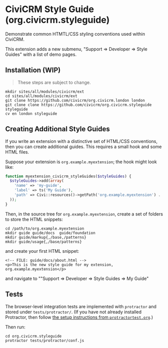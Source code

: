 # CiviCRM Style Guide (org.civicrm.styleguide)

Demonstrate common HTMTL/CSS styling conventions used within CiviCRM.

This extension adds a new submenu, "Support => Developer => Style Guides"
with a list of demo pages.

## Installation (WIP)

> These steps are subject to change.

```
mkdir sites/all/modules/civicrm/ext
cd sites/all/modules/civicrm/ext
git clone https://github.com/civicrm/org.civicrm.london london
git clone clone https://github.com/civicrm/org.civicrm.styleguide styleguide
cv en london styleguide
```

## Creating Additional Style Guides

If you write an extension with a distinctive set of HTML/CSS conventions,
then you can create additional guides. This requires a small hook and some HTML files.

Suppose your extension is `org.example.myextension`; the hook might look like:

```php
function myextension_civicrm_styleGuides($styleGuides) {
  $styleGuides->add(array(
    'name' => 'my-guide',
    'label' => ts('My Guide'),
    'path' => Civi::resources()->getPath('org.example.myextension') . '/guide',
  ));
}
```

Then, in the source tree for `org.example.myextension`, create a set of folders
to store the HTML snippets:

```
cd /path/to/org.example.myextension
mkdir guide guide/docs  guide/foundation
mkdir guide/markup{,/base,/patterns}
mkdir guide/usage{,/base/patterns}
```

and create your first HTML snippet:

```
<!-- FILE: guide/docs/about.html -->
<p>This is the new style guide for my extension, org.example.myextension</p>
```

and navigate to ""Support => Developer => Style Guides => My Guide"

## Tests

The browser-level integration tests are implemented with `protractor` and stored
under `tests/protractor/`.  (If you have not already installed Protractor, then
follow [the setup instructions from `protractortest.org`](http://www.protractortest.org/).)

Then run:

```
cd org.civicrm.styleguide
protractor tests/protractor/conf.js
```
